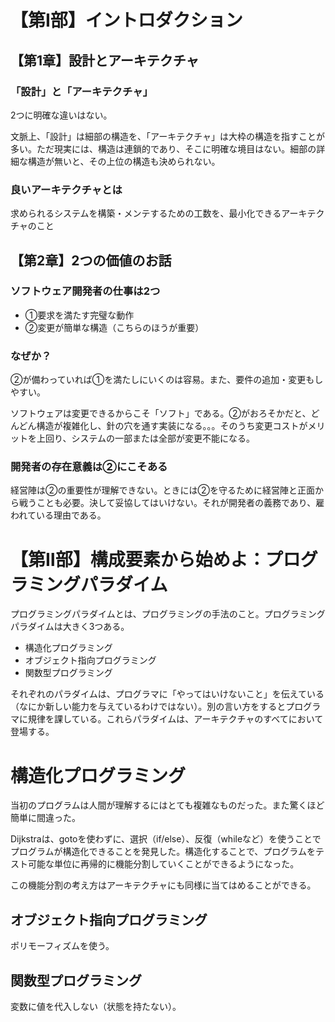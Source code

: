 # 【第Ⅰ部】イントロダクション

## 【第1章】設計とアーキテクチャ

### 「設計」と「アーキテクチャ」

2つに明確な違いはない。

文脈上、「設計」は細部の構造を、「アーキテクチャ」は大枠の構造を指すことが多い。ただ現実には、構造は連鎖的であり、そこに明確な境目はない。細部の詳細な構造が無いと、その上位の構造も決められない。

### 良いアーキテクチャとは

求められるシステムを構築・メンテするための工数を、最小化できるアーキテクチャのこと

## 【第2章】2つの価値のお話

### ソフトウェア開発者の仕事は2つ

- ①要求を満たす完璧な動作
- ②変更が簡単な構造（こちらのほうが重要）

### なぜか？

②が備わっていれば①を満たしにいくのは容易。また、要件の追加・変更もしやすい。

ソフトウェアは変更できるからこそ「ソフト」である。②がおろそかだと、どんどん構造が複雑化し、針の穴を通す実装になる。。。そのうち変更コストがメリットを上回り、システムの一部または全部が変更不能になる。

### 開発者の存在意義は②にこそある

経営陣は②の重要性が理解できない。ときには②を守るために経営陣と正面から戦うことも必要。決して妥協してはいけない。それが開発者の義務であり、雇われている理由である。

# 【第Ⅱ部】構成要素から始めよ：プログラミングパラダイム

プログラミングパラダイムとは、プログラミングの手法のこと。プログラミングパラダイムは大きく3つある。

- 構造化プログラミング
- オブジェクト指向プログラミング
- 関数型プログラミング

それぞれのパラダイムは、プログラマに「やってはいけないこと」を伝えている（なにか新しい能力を与えているわけではない）。別の言い方をするとプログラマに規律を課している。これらパラダイムは、アーキテクチャのすべてにおいて登場する。

# 構造化プログラミング

当初のプログラムは人間が理解するにはとても複雑なものだった。また驚くほど簡単に間違った。

Dijkstraは、gotoを使わずに、選択（if/else）、反復（whileなど）を使うことでプログラムが構造化できることを発見した。構造化することで、プログラムをテスト可能な単位に再帰的に機能分割していくことができるようになった。

この機能分割の考え方はアーキテクチャにも同様に当てはめることができる。

## オブジェクト指向プログラミング

ポリモーフィズムを使う。

## 関数型プログラミング

変数に値を代入しない（状態を持たない）。

## 
